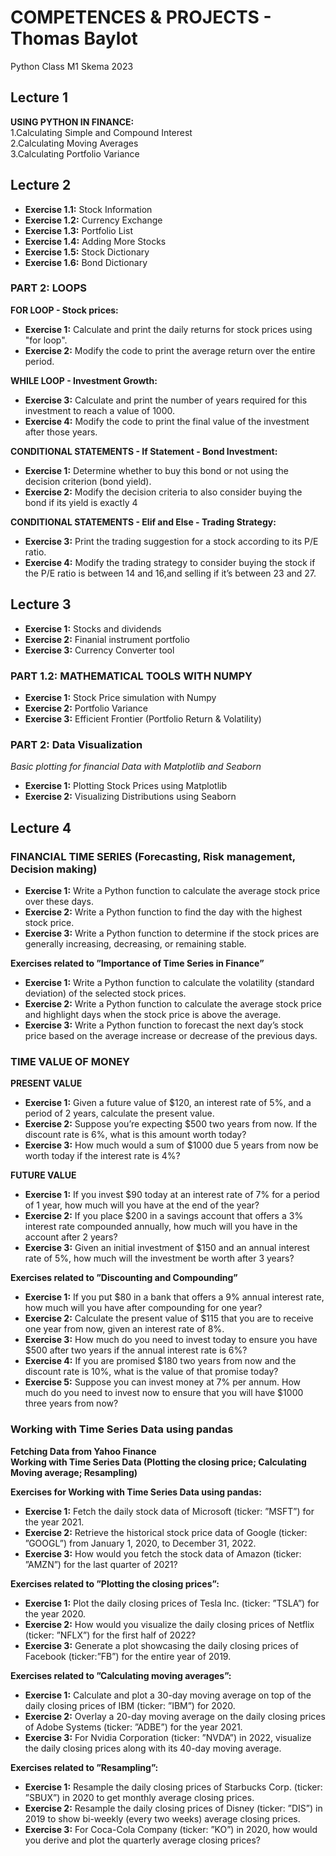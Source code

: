 # COMPETENCES & PROJECTS - Thomas Baylot  
Python Class M1 Skema 2023  
  
## Lecture 1  
**USING PYTHON IN FINANCE:**  
1.Calculating Simple and Compound Interest  
2.Calculating Moving Averages  
3.Calculating Portfolio Variance  
  
## Lecture 2  
* **Exercise 1.1:** Stock Information  
* **Exercise 1.2:** Currency Exchange  
* **Exercise 1.3:** Portfolio List  
* **Exercise 1.4:** Adding More Stocks  
* **Exercise 1.5:** Stock Dictionary  
* **Exercise 1.6:** Bond Dictionary  
  
### PART 2: LOOPS  
**FOR LOOP - Stock prices:**  
* **Exercise 1:** Calculate and print the daily returns for stock prices using "for loop".  
* **Exercise 2:** Modify the code to print the average return over the entire period.  
  
**WHILE LOOP - Investment Growth:**  
* **Exercise 3:** Calculate and print the number of years required for this investment to reach a value of 1000.  
* **Exercise 4:** Modify the code to print the final value of the investment after those years.  
  
**CONDITIONAL STATEMENTS - If Statement - Bond Investment:**  
* **Exercise 1:** Determine whether to buy this bond or not using the decision criterion (bond yield).  
* **Exercise 2:** Modify the decision criteria to also consider buying the bond if its yield is exactly 4  
  
**CONDITIONAL STATEMENTS - Elif and Else - Trading Strategy:**   
* **Exercise 3:** Print the trading suggestion for a stock according to its P/E ratio.  
* **Exercise 4:** Modify the trading strategy to consider buying the stock if the P/E ratio is between 14 and 16,and selling if it’s between 23 and 27.  
  
## Lecture 3  
* **Exercise 1:** Stocks and dividends  
* **Exercise 2:** Finanial instrument portfolio  
* **Exercise 3:** Currency Converter tool  
  
### PART 1.2: MATHEMATICAL TOOLS WITH NUMPY  
* **Exercise 1:** Stock Price simulation with Numpy  
* **Exercise 2:** Portfolio Variance  
* **Exercise 3:** Efficient Frontier (Portfolio Return & Volatility)  
  
### PART 2: Data Visualization  
*Basic plotting for financial Data with Matplotlib and Seaborn*  
* **Exercise 1:** Plotting Stock Prices using Matplotlib  
* **Exercise 2:** Visualizing Distributions using Seaborn  
  
## Lecture 4  
  
### FINANCIAL TIME SERIES (Forecasting, Risk management, Decision making)   
* **Exercise 1:** Write a Python function to calculate the average stock price over these days.  
* **Exercise 2:** Write a Python function to find the day with the highest stock price.  
* **Exercise 3:** Write a Python function to determine if the stock prices are generally increasing, decreasing, or remaining stable.  
  
**Exercises related to ”Importance of Time Series in Finance”**  
* **Exercise 1:** Write a Python function to calculate the volatility (standard deviation) of the selected stock prices.  
* **Exercise 2:** Write a Python function to calculate the average stock price and highlight days when the stock price is above the average.  
* **Exercise 3:** Write a Python function to forecast the next day’s stock price based on the average increase or decrease of the previous days.  
  
### TIME VALUE OF MONEY  
**PRESENT VALUE**  
* **Exercise 1:** Given a future value of $120, an interest rate of 5%, and a period of 2 years, calculate the present value.  
* **Exercise 2:** Suppose you’re expecting $500 two years from now. If the discount rate is 6%, what is this amount worth today?  
* **Exercise 3:** How much would a sum of $1000 due 5 years from now be worth today if the interest rate is 4%?  

**FUTURE VALUE**  
* **Exercise 1:** If you invest $90 today at an interest rate of 7% for a period of 1 year, how much will you have at the end of the year?  
* **Exercise 2:** If you place $200 in a savings account that offers a 3% interest rate compounded annually, how much will you have in the account after 2 years?  
* **Exercise 3:** Given an initial investment of $150 and an annual interest rate of 5%, how much will the investment be worth after 3 years?  
  
**Exercises related to ”Discounting and Compounding”**  
* **Exercise 1:** If you put $80 in a bank that offers a 9% annual interest rate, how much will you have after compounding for one year?  
* **Exercise 2:** Calculate the present value of $115 that you are to receive one year from now, given an interest rate of 8%.  
* **Exercise 3:** How much do you need to invest today to ensure you have $500 after two years if the annual interest rate is 6%?  
* **Exercise 4:** If you are promised $180 two years from now and the discount rate is 10%, what is the value of that promise today?  
* **Exercise 5:** Suppose you can invest money at 7% per annum. How much do you need to invest now to ensure that you will have $1000 three years from now?  
  
### Working with Time Series Data using pandas  
**Fetching Data from Yahoo Finance**  
**Working with Time Series Data (Plotting the closing price; Calculating Moving average; Resampling)** 
   
**Exercises for Working with Time Series Data using pandas:**  
* **Exercise 1:** Fetch the daily stock data of Microsoft (ticker: ”MSFT”) for the year 2021.  
* **Exercise 2:** Retrieve the historical stock price data of Google (ticker: ”GOOGL”) from January 1, 2020, to December 31, 2022.  
* **Exercise 3:** How would you fetch the stock data of Amazon (ticker: ”AMZN”) for the last quarter of 2021?  
  
**Exercises related to ”Plotting the closing prices”:**  
* **Exercise 1:** Plot the daily closing prices of Tesla Inc. (ticker: ”TSLA”) for the year 2020.  
* **Exercise 2:** How would you visualize the daily closing prices of Netflix (ticker: ”NFLX”) for the first half of 2022?  
* **Exercise 3:** Generate a plot showcasing the daily closing prices of Facebook (ticker:”FB”) for the entire year of 2019.  
  
**Exercises related to ”Calculating moving averages”:**  
* **Exercise 1:** Calculate and plot a 30-day moving average on top of the daily closing prices of IBM (ticker: ”IBM”) for 2020.  
* **Exercise 2:** Overlay a 20-day moving average on the daily closing prices of Adobe Systems (ticker: ”ADBE”) for the year 2021.  
* **Exercise 3:** For Nvidia Corporation (ticker: ”NVDA”) in 2022, visualize the daily closing prices along with its 40-day moving average.  
  
**Exercises related to ”Resampling”:**  
* **Exercise 1:** Resample the daily closing prices of Starbucks Corp. (ticker: ”SBUX”) in 2020 to get monthly average closing prices.  
* **Exercise 2:** Resample the daily closing prices of Disney (ticker: ”DIS”) in 2019 to show bi-weekly (every two weeks) average closing prices.  
* **Exercise 3:** For Coca-Cola Company (ticker: ”KO”) in 2020, how would you derive and plot the quarterly average closing prices? 
